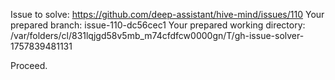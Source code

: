 Issue to solve: https://github.com/deep-assistant/hive-mind/issues/110
Your prepared branch: issue-110-dc56cec1
Your prepared working directory: /var/folders/cl/831lqjgd58v5mb_m74cfdfcw0000gn/T/gh-issue-solver-1757839481131

Proceed.